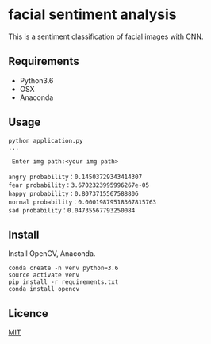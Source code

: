 # facial sentiment analysis
This is a sentiment classification of facial images with CNN.

## Requirements

* Python3.6
* OSX
* Anaconda

## Usage

```
python application.py
...

 Enter img path:<your img path>

angry probability：0.14503729343414307
fear probability：3.6702323995996267e-05
happy probability：0.8073715567588806
normal probability：0.00019879518367815763
sad probability：0.04735567793250084
```

## Install

Install OpenCV, Anaconda.

```
conda create -n venv python=3.6
source activate venv
pip install -r requirements.txt
conda install opencv
```
## Licence

[MIT](https://github.com/Hironsan/BossSensor/blob/master/LICENSE)
